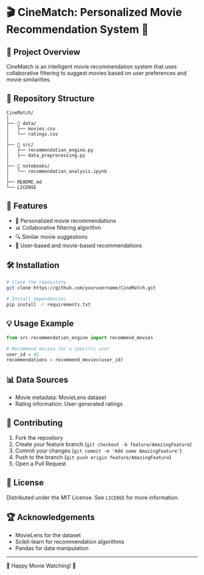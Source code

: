 
# 🎬 CineMatch: Personalized Movie Recommendation System 🍿

## 🌟 Project Overview

CineMatch is an intelligent movie recommendation system that uses collaborative filtering to suggest movies based on user preferences and movie similarities.

## 📂 Repository Structure

```
CineMatch/
│
├── 📁 data/
│   ├── movies.csv
│   └── ratings.csv
│
├── 📁 src/
│   ├── recommendation_engine.py
│   ├── data_preprocessing.py
│
├── 📁 notebooks/
│   └── recommendation_analysis.ipynb
│
├── README.md
└── LICENSE
```

## 🚀 Features

- 🎯 Personalized movie recommendations
- 📊 Collaborative filtering algorithm
- 🔍 Similar movie suggestions
- 🧠 User-based and movie-based recommendations

## 🛠 Installation

```bash
# Clone the repository
git clone https://github.com/yourusername/CineMatch.git

# Install dependencies
pip install -r requirements.txt
```

## 💡 Usage Example

```python
from src.recommendation_engine import recommend_movies

# Recommend movies for a specific user
user_id = 42
recommendations = recommend_movies(user_id)
```

## 📊 Data Sources

- Movie metadata: MovieLens dataset
- Rating information: User-generated ratings

## 🤝 Contributing

1. Fork the repository
2. Create your feature branch (`git checkout -b feature/AmazingFeature`)
3. Commit your changes (`git commit -m 'Add some AmazingFeature'`)
4. Push to the branch (`git push origin feature/AmazingFeature`)
5. Open a Pull Request

## 📜 License

Distributed under the MIT License. See `LICENSE` for more information.

## 🏆 Acknowledgements

- MovieLens for the dataset
- Scikit-learn for recommendation algorithms
- Pandas for data manipulation

---

🎥 Happy Movie Watching! 🍿
